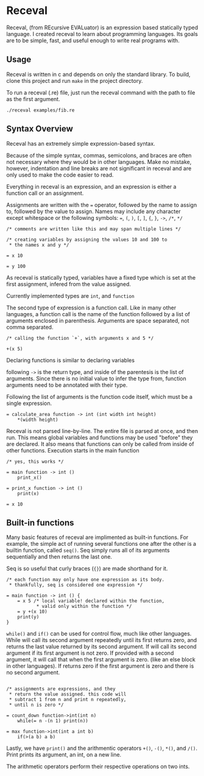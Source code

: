 # Receval

Receval, (from REcursive EVALuator) is an expression based statically typed language.
I created receval to learn about programming languages.
Its goals are to be simple, fast, and useful enough to write real programs with.

## Usage

Receval is written in c and depends on only the standard library.
To build, clone this project and run `make` in the project directory.

To run a receval (.re) file, just run the receval command with the
path to file as the first argument.

```./receval examples/fib.re```

## Syntax Overview

Receval has an extremely simple expression-based syntax.

Because of the simple syntax, commas, semicolons, and braces are often
not necessary where they would be in other languages.
Make no mistake, however, indentation and line breaks are not significant in receval and
are only used to make the code easier to read.

Everything in receval is an expression, and an expression is
either a function call or an assignment.

Assignments are written with the `=` operator, followed by the name
to assign to, followed by the value to assign.
Names may include any character except whitespace or the following symbols:
`=`, `(`, `)`, `[`, `]`, `{`, `}`, `->`, `/*`, `*/`

```
/* comments are written like this and may span multiple lines */

/* creating variables by assigning the values 10 and 100 to
 * the names x and y */

= x 10

= y 100
```
As receval is statically typed, variables have a fixed type which is
set at the first assignment, infered from the value assigned.

Currently implemented types are `int`, and `function`

The second type of expression is a function call.
Like in many other languages, a function call is the name of the function
followed by a list of arguments enclosed in parenthesis.
Arguments are space separated, not comma separated.

```
/* calling the function `+`, with arguments x and 5 */

+(x 5)
```
Declaring functions is similar to declaring variables

following `->` is the return type, and
inside of the parentesis is the list of arguments.
Since there is no initial value to infer the type from, 
function arguments need to be annotated with their type.

Following the list of arguments is the function code itself,
which must be a single expression.

```
= calculate_area function -> int (int width int height)
    *(width height)
```

Receval is not parsed line-by-line.
The entire file is parsed at once, and then run.
This means global variables and functions may be used "before" they are declared.
It also means that functions can only be called from inside of other
functions. Execution starts in the main function

```
/* yes, this works */

= main function -> int ()
    print_x()

= print_x function -> int ()
    print(x)

= x 10
```

## Built-in functions

Many basic features of receval are implimented as built-in functions.
For example, the simple act of running several functions one after the other
is a builtin function, called `seq()`.
Seq simply runs all of its arguments sequentially and then returns the last one.

Seq is so useful that curly braces (`{}`) are made shorthand for it.

```
/* each function may only have one expression as its body.
 * thankfully, seq is considered one expression */

= main function -> int () {
    = x 5 /* local variable! declared within the function,
           * valid only within the function */
    = y +(x 10)
    print(y)
}
```

`while()` and `if()` can be used for control flow, much like other languages.
While will call its second argument repeatedly until its first returns zero,
and returns the last value returned by its second argument.
If will call its second argument if its first argument is not zero. If provided
with a second argument, it will call that when the first argument is zero.
(like an else block in other languages).
If returns zero if the first argument is zero and there is no second argument.

```

/* assignments are expressions, and they
 * return the value assigned. this code will
 * subtract 1 from n and print n repeatedly,
 * until n is zero */

= count_down function->int(int n)
    while(= n -(n 1) print(n))

= max function->int(int a int b)
    if(>(a b) a b)
```

Lastly, we have `print()` and the arithmentic operators `+()`, `-()`, `*()`, and `/()`.
Print prints its argument, an int, on a new line.

The arithmetic operators perform their respective operations on two ints.
